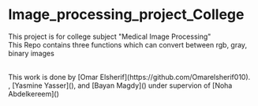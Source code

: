 # Image_processing_project_College
This project is for college subject "Medical Image Processing"
<br>
This Repo contains three functions which can convert between rgb, gray, binary images

<br>
This work is done by [Omar Elsherif](https://github.com/Omarelsherif010).
<br>
, [Yasmine Yasser](), and [Bayan Magdy]() under supervion of [Noha Abdelkereem]()
